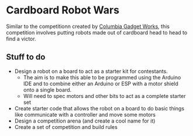 # Cardboard Robot Wars

Similar to the competitionn created by [Columbia Gadget Works](http://www.columbiagadgetworks.org/wiki/index.php/Combat_Robots), this competition involves putting robots made out of cardboard head to head to find a victor.

## Stuff to do
* Design a robot on a board to act as a starter kit for contestants.
  * The aim is to make this able to be programmed using the Arduino IDE and to combine either an Arduino or ESP with a motor shield onto a single board.
  * Will need to spec motors and other bits to act as a complete starter set
* Create starter code that allows the robot on a board to do basic things like communicate with a controller and move some motors
* Design a competition arena (and create a cool name for it)
* Create a set of competition and build rules
